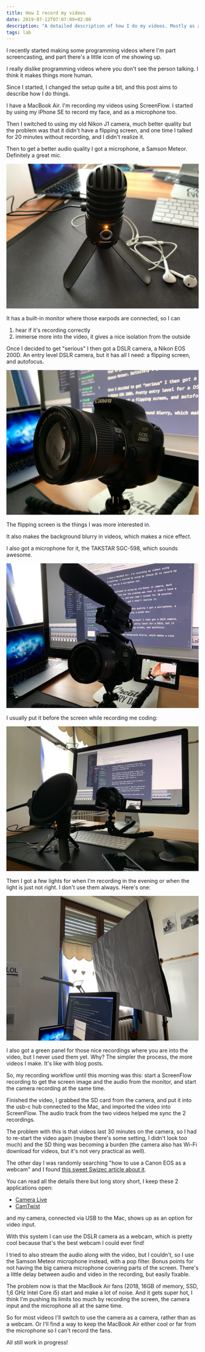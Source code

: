 ```yaml
---
title: How I record my videos
date: 2019-07-12T07:07:09+02:00
description: "A detailed description of how I do my videos. Mostly as a reference to myself."
tags: lab
---
```


I recently started making some programming videos where I'm part screencasting, and part there's a little icon of me showing up.

I really dislike programming videos where you don't see the person talking. I think it makes things more human.

Since I started, I changed the setup quite a bit, and this post aims to describe how I do things.

I have a MacBook Air. I'm recording my videos using ScreenFlow. I started by using my iPhone SE to record my face, and as a microphone too.

Then I switched to using my old Nikon J1 camera, much better quality but the problem was that it didn't have a flipping screen, and one time I talked for 20 minutes without recording, and I didn't realize it.

Then to get a better audio quality I got a microphone, a Samson Meteor. Definitely a great mic.

![Microphone](mic.jpg)

It has a built-in monitor where those earpods are connected, so I can

1. hear if it's recording correctly
2. immerse more into the video, it gives a nice isolation from the outside

Once I decided to get "serious" I then got a DSLR camera, a Nikon EOS 200D. An entry level DSLR camera, but it has all I need: a flipping screen, and autofocus.

![](eos.jpg)

The flipping screen is the things I was more interested in.

It also makes the background blurry in videos, which makes a nice effect.

I also got a microphone for it, the TAKSTAR SGC-598, which sounds awesome.

![Canon with Mic](canon-with-mic.jpg)

I usually put it before the screen while recording me coding:

![Setup](setup.jpg)

Then I got a few lights for when I'm recording in the evening or when the light is just not right. I don't use them always. Here's one:

![Light](light.jpg)

I also got a green panel for those nice recordings where you are into the video, but I never used them yet. Why? The simpler the process, the more videos I make. It's like with blog posts.

So, my recording workflow until this morning was this: start a ScreenFlow recording to get the screen image and the audio from the monitor, and start the camera recording at the same time.

Finished the video, I grabbed the SD card from the camera, and put it into the usb-c hub connected to the Mac, and imported the video into ScreenFlow. The audio track from the two videos helped me sync the 2 recordings.

The problem with this is that videos last 30 minutes on the camera, so I had to re-start the video again (maybe there's some setting, I didn't look too much) and the SD thing was becoming a burden (the camera also has Wi-Fi download for videos, but it's not very practical as well).

The other day I was randomly searching "how to use a Canon EOS as a webcam" and I found [this sweet Swizec article about it](https://swizec.com/blog/connected-canon-dslr-webcam/swizec/7477).

You can read all the details there but long story short, I keep these 2 applications open:

- [Camera Live](https://github.com/v002/v002-Camera-Live)
- [CamTwist](http://camtwiststudio.com/)

and my camera, connected via USB to the Mac, shows up as an option for video input.

With this system I can use the DSLR camera as a webcam, which is pretty cool because that's the best webcam I could ever find!

I tried to also stream the audio along with the video, but I couldn't, so I use the Samson Meteor microphone instead, with a pop filter. Bonus points for not having the big camera microphone covering parts of the screen. There's a little delay between audio and video in the recording, but easily fixable.

The problem now is that the MacBook Air fans (2018, 16GB of memory, SSD, 1,6 GHz Intel Core i5) start and make a lot of noise. And it gets super hot, I think I'm pushing its limits too much by recording the screen, the camera input and the microphone all at the same time.

So for most videos I'll switch to use the camera as a camera, rather than as a webcam. Or I'll find a way to keep the MacBook Air either cool or far from the microphone so I can't record the fans.

All still work in progress!